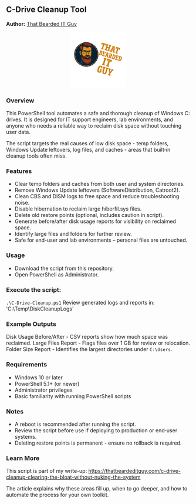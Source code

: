 ## C-Drive Cleanup Tool
**Author:** [That Bearded IT Guy](https://thatbeardeditguy.com)
<p align="center"> <img src="Logo.png" alt="That Bearded IT Guy Logo" width="150"/> </p>

### Overview
This PowerShell tool automates a safe and thorough cleanup of Windows C: drives.
It is designed for IT support engineers, lab environments, and anyone who needs a reliable way to reclaim disk space without touching user data.

The script targets the real causes of low disk space - temp folders, Windows Update leftovers, log files, and caches - areas that built‑in cleanup tools often miss.

### Features
- Clear temp folders and caches from both user and system directories.
- Remove Windows Update leftovers (SoftwareDistribution, Catroot2).
- Clean CBS and DISM logs to free space and reduce troubleshooting noise.
- Disable hibernation to reclaim large hiberfil.sys files.
- Delete old restore points (optional, includes caution in script).
- Generate before/after disk usage reports for visibility on reclaimed space.
- Identify large files and folders for further review.
- Safe for end-user and lab environments – personal files are untouched.

### Usage
- Download the script from this repository.
- Open PowerShell as Administrator.

### Execute the script:
`.\C-Drive-Cleanup.ps1`
Review generated logs and reports in:
'C:\Temp\DiskCleanupLogs'

### Example Outputs
Disk Usage Before/After - CSV reports show how much space was reclaimed.
Large Files Report - Flags files over 1 GB for review or relocation.
Folder Size Report - Identifies the largest directories under `C:\Users`.

### Requirements
- Windows 10 or later
- PowerShell 5.1+ (or newer)
- Administrator privileges
- Basic familiarity with running PowerShell scripts

### Notes
- A reboot is recommended after running the script.
- Review the script before use if deploying to production or end‑user systems.
- Deleting restore points is permanent - ensure no rollback is required.

### Learn More
This script is part of my write-up:
https://thatbeardeditguy.com/c-drive-cleanup-clearing-the-bloat-without-nuking-the-system

The article explains why these areas fill up, when to go deeper, and how to automate the process for your own toolkit.

